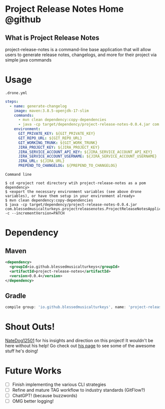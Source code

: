 # Project Release Notes Home @github


## What is Project Release Notes

project-release-notes is a command-line base application that will allow users to generate release notes, changelogs, and more for their project via simple java commands

# Usage
`.drone.yml`
```yaml
steps:
  - name: generate-changelog
    image: maven:3.8.5-openjdk-17-slim
    commands:
      - mvn clean dependency:copy-dependencies
      - java -cp target/dependency/project-release-notes-0.0.4.jar com.blessedmusicalturkeys.projectreleasenotes.ProjectReleaseNotesApplication -c --incrementVersion=PATCH
    environment:
      GIT_PRIVATE_KEY: ${GIT_PRIVATE_KEY}
      GIT_REPO_URL: ${GIT_REPO_URL}
      GIT_WORKING_TRUNK: ${GIT_WORK_TRUNK}
      JIRA_PROJECT_KEY: ${JIRA_PROJECT_KEY}
      JIRA_SERVICE_ACCOUNT_API_KEY: ${JIRA_SERVICE_ACCOUNT_API_KEY}
      JIRA_SERVICE_ACCOUNT_USERNAME: ${JIRA_SERVICE_ACCOUNT_USERNAME}
      JIRA_URL: ${JIRA_URL}
      PREPEND_TO_CHANGELOG: ${PREPEND_TO_CHANGELOG}
```

`Command line`
```shell
$ cd <project root directory wtih project-release-notes as a pom dependency>
$ <export the necessary environment variables (see above drone variables), or have them setup in your environment already>
$ mvn clean dependency:copy-dependencies
$ java -cp target/dependency/project-release-notes-0.0.4.jar com.blessedmusicalturkeys.projectreleasenotes.ProjectReleaseNotesApplication -c --incrementVersion=PATCH
```

# Dependency

## Maven

```xml
<dependency>
  <groupId>io.github.blessedmusicalturkeys</groupId>
  <artifactId>project-release-notes</artifactId>
  <version>0.0.4</version>
</dependency>
```

## Gradle
```groovy
compile group: 'io.github.blessedmusicalturkeys', name: 'project-release-notes', version: '0.0.4'
```

# Shout Outs!

[NateDog12501](https://github.com/NateDogg12501) for his insights and direction on this project! It wouldn't be here without his help! Go check out [his page](https://github.com/NateDogg12501?tab=repositories) to see some of the awesome stuff he's doing!


# Future Works
- [ ] Finish implementing the various CLI strategies
- [ ] Refine and mature TAG workflow to industry standards (GitFlow?)
- [ ] ChatGPT! (because buzzwords)
- [ ] OMG better logging!